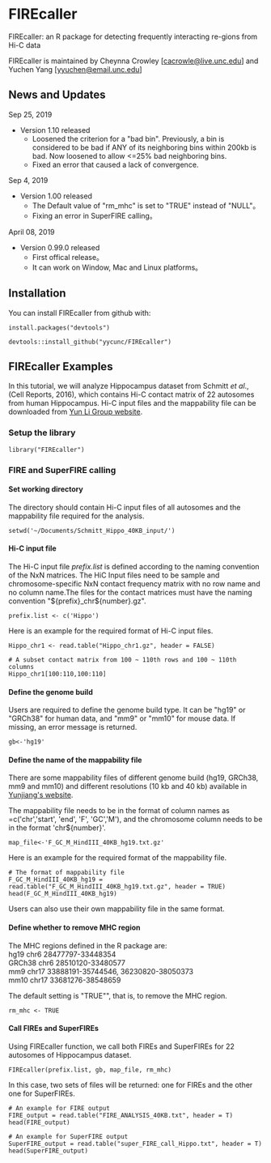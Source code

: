 # FIREcaller
FIREcaller: an R package for detecting frequently interacting re-gions from Hi-C data

FIREcaller is maintained by Cheynna Crowley [cacrowle@live.unc.edu] and Yuchen Yang [yyuchen@email.unc.edu]

## News and Updates
Sep 25, 2019
* Version 1.10 released
  + Loosened the criterion for a "bad bin". Previously, a bin is considered to be bad if ANY of its neighboring bins within 200kb is bad. Now loosened to allow <=25% bad neighboring bins.
  + Fixed an error that caused a lack of convergence.

Sep 4, 2019
* Version 1.00 released
  + The Default value of "rm_mhc" is set to "TRUE" instead of "NULL"。
  + Fixing an error in SuperFIRE calling。

April 08, 2019
* Version 0.99.0 released
  + First offical release。
  + It can work on Window, Mac and Linux platforms。

## Installation
You can install FIREcaller from github with:
```{r install}
install.packages("devtools")

devtools::install_github("yycunc/FIREcaller")
```

## FIREcaller Examples

In this tutorial, we will analyze Hippocampus dataset from Schmitt *et al*., (Cell Reports, 2016), which contains Hi-C contact matrix of 22 autosomes from human Hippocampus. Hi-C input files and the mappability file can be downloaded from [Yun Li Group website](https://yunliweb.its.unc.edu/FIREcaller/download.php).
  

### Setup the library
```{r init}
library("FIREcaller")
```

### FIRE and SuperFIRE calling
#### Set working directory

The directory should contain Hi-C input files of all autosomes and the mappability file required for the analysis.

```{r setup for working directory}
setwd('~/Documents/Schmitt_Hippo_40KB_input/')
```

#### Hi-C input file

The Hi-C input file *prefix.list* is defined according to the naming convention of the NxN matrices. The HiC Input files need to be sample and chromosome-specific NxN contact frequency matrix with no row name and no column name.The files for the contact matrices must have the naming convention "\${prefix}_chr\${number}.gz".

```{r define the prefix.list according to the naming convention of the NxN matrices, warning=FALSE}
prefix.list <- c('Hippo')
```

Here is an example for the required format of Hi-C input files.

```{r an example for the required format of Hi-C input files, warning=FALSE}
Hippo_chr1 <- read.table("Hippo_chr1.gz", header = FALSE)

# A subset contact matrix from 100 ~ 110th rows and 100 ~ 110th columns
Hippo_chr1[100:110,100:110]
```

#### Define the genome build

Users are required to define the genome build type. It can be "hg19" or "GRCh38" for human data, and "mm9" or "mm10" for mouse data. If missing, an error message is returned.

```{r define the genome build, message=FALSE}
gb<-'hg19'
```

#### Define the name of the mappability file

There are some mappability files of different genome build (hg19, GRCh38, mm9 and mm10) and different resolutions (10 kb and 40 kb) available in [Yunjiang's website](http://enhancer.sdsc.edu/yunjiang/resources/genomic_features/).

The mappability file needs to be in the format of column names as =c('chr','start', 'end', 'F', 'GC','M'), and the chromosome column needs to be in the format 'chr${number}'.

```{r define the name of the mappability file, message=FALSE}
map_file<-'F_GC_M_HindIII_40KB_hg19.txt.gz'
```

Here is an example for the required format of the mappability file.

```{r an example for the required format of the mappability file, message=FALSE}
# The format of mappability file
F_GC_M_HindIII_40KB_hg19 = read.table("F_GC_M_HindIII_40KB_hg19.txt.gz", header = TRUE)
head(F_GC_M_HindIII_40KB_hg19)
```

Users can also use their own mappability file in the same format.

#### Define whether to remove MHC region

The MHC regions defined in the R package are:<br/>
hg19 chr6  28477797-33448354<br/>
GRCh38 chr6  28510120-33480577<br/>
mm9 chr17 33888191-35744546, 36230820-38050373<br/>
mm10 chr17 33681276-38548659<br/>

The default setting is "TRUE"", that is, to remove the MHC region.

```{r define whether to remove MHC region, message=FALSE}
rm_mhc <- TRUE
```

#### Call FIREs and SuperFIREs

Using FIREcaller function, we call both FIREs and SuperFIREs for 22 autosomes of Hippocampus dataset.
  
```{r call FIRE and SuperFIRE for 22 autosomes of Hippocampus dataset}
FIREcaller(prefix.list, gb, map_file, rm_mhc)
```

In this case, two sets of files will be returned: one for FIREs and the other one for SuperFIREs.

```{r An example for Fire and SuperFire outputs}
# An example for FIRE output
FIRE_output = read.table("FIRE_ANALYSIS_40KB.txt", header = T)
head(FIRE_output)

# An example for SuperFIRE output
SuperFIRE_output = read.table("super_FIRE_call_Hippo.txt", header = T)
head(SuperFIRE_output)
```
